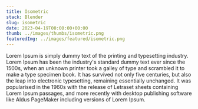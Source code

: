```yaml
---
title: Isometric
stack: Blender
slug: isometric
date: 2023-04-19T00:00:00+00:00
thumb: ../images/thumbs/isometric.png
featuredImg: ../images/featured/isometric.png
---
```


Lorem Ipsum is simply dummy text of the printing and typesetting industry. Lorem Ipsum has been the industry's standard dummy text ever since the 1500s, when an unknown printer took a galley of type and scrambled it to make a type specimen book. It has survived not only five centuries, but also the leap into electronic typesetting, remaining essentially unchanged. It was popularised in the 1960s with the release of Letraset sheets containing Lorem Ipsum passages, and more recently with desktop publishing software like Aldus PageMaker including versions of Lorem Ipsum.